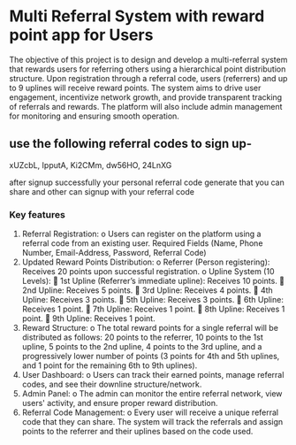 # Multi Referral System with reward point app for Users

The objective of this project is to design and develop a multi-referral system that rewards users for referring others using a hierarchical point distribution structure. Upon registration through a referral code, users (referrers) and up to 9 uplines will receive reward points. The system aims to drive user engagement, incentivize network growth, and provide transparent tracking of referrals and rewards. The platform will also include admin management for monitoring and ensuring smooth operation.

## use the following referral codes to sign up- 
xUZcbL, IpputA, Ki2CMm, dw56HO, 24LnXG


after signup successfully your personal referral code generate that you can share and other can signup with your referral code

### Key features
1. Referral Registration:
   o Users can register on the platform using a referral code from an existing user.
   Required Fields (Name, Phone Number, Email-Address, Password, Referral Code)
2. Updated Reward Points Distribution:
   o Referrer (Person registering): Receives 20 points upon successful registration.
   o Upline System (10 Levels):
    1st Upline (Referrer’s immediate upline): Receives 10 points.
    2nd Upline: Receives 5 points.
    3rd Upline: Receives 4 points.
    4th Upline: Receives 3 points.
    5th Upline: Receives 3 points.
    6th Upline: Receives 1 point.
    7th Upline: Receives 1 point.
    8th Upline: Receives 1 point.
    9th Upline: Receives 1 point.
3. Reward Structure:
   o The total reward points for a single referral will be distributed as follows:
   20 points to the referrer, 10 points to the 1st upline, 5 points to the 2nd upline, 4 points
   to the 3rd upline, and a progressively lower number of points (3 points for 4th and 5th
   uplines, and 1 point for the remaining 6th to 9th uplines).
4. User Dashboard:
   o Users can track their earned points, manage referral codes, and see their downline
   structure/network.
5. Admin Panel:
   o The admin can monitor the entire referral network, view users' activity, and ensure proper
   reward distribution.
6. Referral Code Management:
   o Every user will receive a unique referral code that they can share. The system will track
   the referrals and assign points to the referrer and their uplines based on the code used.